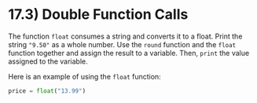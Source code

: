 # 17.3) Double Function Calls

The function `float` consumes a string
and converts it to a float. Print the
string `"9.50"` as a whole number. Use
the `round` function and the `float`
function together and assign the result
to a variable. Then, `print` the value
assigned to the variable.

Here is an example of using the `float` function:

```python
price = float("13.99")
```
